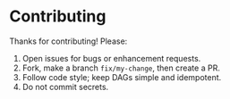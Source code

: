 # Contributing

Thanks for contributing! Please:

1. Open issues for bugs or enhancement requests.
2. Fork, make a branch `fix/my-change`, then create a PR.
3. Follow code style; keep DAGs simple and idempotent.
4. Do not commit secrets.
